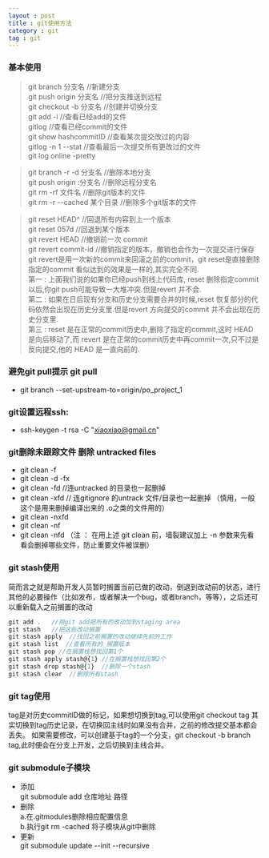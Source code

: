 ```yaml
---
layout : post
title : git使用方法
category : git
tag : git
---
```


### 基本使用
>git branch 分支名                    //新建分支  <br>
>git push origin 分支名              //把分支推送到远程  <br>
>git checkout -b 分支名             //创建并切换分支  <br>
>git add -i                                //查看已经add的文件  <br>
>gitlog                                    //查看已经commit的文件  <br>
>git show  hashcommitID      //查看某次提交改过的内容  <br>
>gitlog -n 1 --stat                   //查看最后一次提交所有更改过的文件  <br>
>git log online -pretty   <br>

>git branch  -r  -d 分支名           //删除本地分支  <br>
>git push origin  :分支名           //删除远程分支名  <br>
>git rm -rf 文件名                      //删除git版本的文件  <br>
>git rm -r --cached  某个目录    //删除多个git版本的文件  <br>

>git reset HEAD^                    //回退所有内容到上一个版本  <br>
>git reset 057d                      //回退到某个版本   <br>
>git revert HEAD                    //撤销前一次 commit  <br>
>git revert commit-id             //撤销指定的版本，撤销也会作为一次提交进行保存  <br>
>git revert是用一次新的commit来回滚之前的commit，git reset是直接删除指定的commit
看似达到的效果是一样的,其实完全不同.  <br>
第一 : 
上面我们说的如果你已经push到线上代码库, reset 删除指定commit以后,你git push可能导致一大堆冲突.但是revert 并不会.  <br>
第二 : 
如果在日后现有分支和历史分支需要合并的时候,reset 恢复部分的代码依然会出现在历史分支里.但是revert 方向提交的commit 并不会出现在历史分支里.  <br>
第三 : 
reset 是在正常的commit历史中,删除了指定的commit,这时 HEAD 是向后移动了,而 revert 是在正常的commit历史中再commit一次,只不过是反向提交,他的 HEAD 是一直向前的.  <br>


### 避免git pull提示      git pull <remote> <branch>
* git branch --set-upstream-to=origin/po_project_1

### git设置远程ssh:
* ssh-keygen -t rsa -C "xiaoxiao@gmail.cn"

### git删除未跟踪文件 删除 untracked files
* git clean -f
* git clean -d -fx
* git clean -fd   //连untracked 的目录也一起删掉
* git clean -xfd  // 连gitignore 的untrack 文件/目录也一起删掉 （慎用，一般这个是用来删掉编译出来的 .o之类的文件用的）
* git clean -nxfd
* git clean -nf
* git clean -nfd
（注 ： 在用上述 git clean 前，墙裂建议加上 -n 参数来先看看会删掉哪些文件，防止重要文件被误删）

### git stash使用 
简而言之就是帮助开发人员暂时搁置当前已做的改动，倒退到改动前的状态，进行其他的必要操作（比如发布，或者解决一个bug，或者branch，等等），之后还可以重新载入之前搁置的改动

```javascript
git add .   //用git add把所有的改动加到staging area
git stash   //把这些改动搁置
git stash apply  //找回之前搁置的改动继续先前的工作
git stash list  //查看所有的_搁置版本
git stash pop //在搁置栈想找回第1个
git stash apply stash@{1} //在搁置栈想找回第2个
git stash drop stash@{1}  //删除一个stash
git stash clear  //删除所有stash
```

### git tag使用
tag是对历史commitID做的标记，如果想切换到tag,可以使用git checkout tag
其实切换到tag历史记录，在切换回主线时如果没有合并，之前的修改提交基本都会丢失。
如果需要修改，可以创建基于tag的一个分支，git checkout -b branch tag,此时便会在分支上开发，之后切换到主线合并。


### git submodule子模块
* 添加  <br>
git submodule add 仓库地址 路径
* 删除  <br>
a.在.gitmodules删除相应配置信息    <br>
b.执行git rm -cached 将子模块从git中删除
* 更新  <br>
git submodule update --init --recursive



















